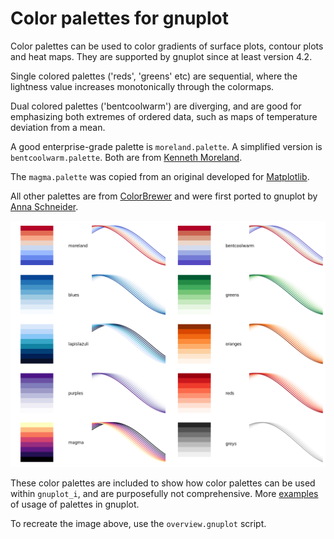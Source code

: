 Color palettes for gnuplot
==========================

Color palettes can be used to color gradients of surface plots, contour plots and heat maps.
They are supported by gnuplot since at least version 4.2.

Single colored palettes ('reds', 'greens' etc) are sequential, where the lightness value increases monotonically through the colormaps.

Dual colored palettes ('bentcoolwarm') are diverging, and are good for emphasizing both extremes of ordered data, such as
maps of temperature deviation from a mean.

A good enterprise-grade palette is `moreland.palette`. A simplified version is `bentcoolwarm.palette`. Both are from
[Kenneth Moreland](https://www.kennethmoreland.com/color-maps/).

The `magma.palette` was copied from an original developed for [Matplotlib](https://matplotlib.org).

All other palettes are from [ColorBrewer](http://colorbrewer2.org/) and were
first ported to gnuplot by [Anna Schneider](https://github.com/aschn/gnuplot-colorbrewer).

![Image](overview.png)

These color palettes are included to show how color palettes can be used within `gnuplot_i`, and are purposefully not comprehensive.
More [examples](http://www.gnuplotting.org/ease-your-plotting-with-config-snippets/) of usage of palettes in gnuplot.

To recreate the image above, use the `overview.gnuplot` script.
